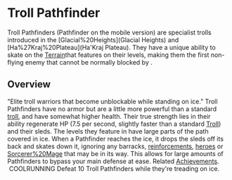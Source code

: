 # Troll Pathfinder

Troll Pathfinders (Pathfinder on the mobile version) are specialist trolls introduced in the [Glacial%20Heights](Glacial Heights) and [Ha%27Kraj%20Plateau](Ha'Kraj Plateau). They have a unique ability to skate on the [Terrain](Ice)that features on their levels, making them the first non-flying enemy that cannot be normally blocked by .
## Overview

"Elite troll warriors that become unblockable while standing on ice."
Troll Pathfinders have no armor but are a little more powerful than a standard [troll](troll), and have somewhat higher health. Their true strength lies in their ability regenerate HP (7.5 per second, slightly faster than a standard [Troll](Troll)) and their sleds. The levels they feature in have large parts of the path covered in ice. When a Pathfinder reaches the ice, it drops the sleds off its back and skates down it, ignoring any barracks, [reinforcements](reinforcements), [heroes](heroes) or [Sorcerer%20Mage](elementals) that may be in its way. This allows for large amounts of Pathfinders to bypass your main defense at ease.
Related [Achievements](Achievements).
 COOLRUNNING Defeat 10 Troll Pathfinders while they're treading on ice.